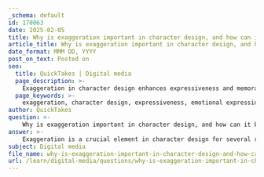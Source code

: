 ```yaml
---
_schema: default
id: 170063
date: 2025-02-05
title: Why is exaggeration important in character design, and how can it be effectively used?
article_title: Why is exaggeration important in character design, and how can it be effectively used?
date_format: MMM DD, YYYY
post_on_text: Posted on
seo:
  title: QuickTakes | Digital media
  page_description: >-
    Exaggeration in character design enhances expressiveness and memorability, allowing for vivid emotional portrayal, unique traits, and effective visual storytelling. This guide explores its importance and effective usage techniques.
  page_keywords: >-
    exaggeration, character design, expressiveness, emotional expression, memorability, visual storytelling, cultural resonance, design features, personality traits, audience connection
author: QuickTakes
question: >-
    Why is exaggeration important in character design, and how can it be effectively used?
answer: >-
    Exaggeration is a crucial element in character design for several reasons, primarily because it enhances expressiveness and memorability. By amplifying certain features or traits, designers can effectively convey specific emotions, characteristics, and personality traits that resonate with audiences. Here’s a deeper look into why exaggeration is important and how it can be effectively utilized in character design:\n\n### Importance of Exaggeration in Character Design\n\n1. **Emotional Expression**: Exaggeration allows for a more vivid portrayal of emotions. For instance, a character with a large nose may appear more vulnerable or child-like, while a furrowed brow can indicate anger or frustration. This visual shorthand helps audiences quickly understand a character's emotional state without needing extensive backstory or dialogue.\n\n2. **Memorability**: Characters that feature exaggerated traits are often more memorable. Unique and striking designs stand out in the minds of viewers, making them more likely to be recognized and remembered. For example, mascots like the Michelin Man or Tony the Tiger utilize exaggerated features to create a lasting impression.\n\n3. **Visual Storytelling**: Exaggeration can enhance the narrative by visually communicating a character's role or personality. A character designed with oversized features may suggest a larger-than-life persona, while smaller, more delicate features might indicate fragility or innocence.\n\n4. **Cultural Resonance**: Exaggeration can also reflect cultural values and archetypes. For example, certain exaggerated traits may resonate with specific cultural narratives or stereotypes, allowing characters to connect with audiences on a deeper level.\n\n### Effective Use of Exaggeration\n\n1. **Focus on Key Features**: Identify the most important traits that define your character. This could be facial features, body proportions, or even clothing styles. For example, giving a character a large nose can suggest vulnerability, while a broad smile can convey friendliness.\n\n2. **Simplicity and Clarity**: While exaggeration is about amplifying features, it’s essential to maintain clarity. Avoid cluttering the design with too many exaggerated elements. Instead, focus on 2-3 key features that will make the character stand out and be easily recognizable.\n\n3. **Consistency with Personality**: Ensure that the exaggerated traits align with the character's personality and role in the story. For instance, a villain might have sharp, angular features to convey menace, while a hero might have softer, rounder features to suggest approachability.\n\n4. **Experimentation**: Don’t hesitate to experiment with different levels of exaggeration. Sometimes, pushing the boundaries can lead to unexpected and innovative designs. Sketch multiple variations of a character to explore how different exaggerations affect their overall appeal and personality.\n\n5. **Feedback and Iteration**: Share your designs with others to gather feedback. Observing how different audiences react to exaggerated features can provide valuable insights and help refine the character design.\n\nIn summary, exaggeration is a powerful tool in character design that enhances emotional expression, memorability, and visual storytelling. By focusing on key features, maintaining clarity, aligning traits with personality, experimenting, and seeking feedback, designers can create engaging and impactful characters that resonate with audiences.
subject: Digital media
file_name: why-is-exaggeration-important-in-character-design-and-how-can-it-be-effectively-used.md
url: /learn/digital-media/questions/why-is-exaggeration-important-in-character-design-and-how-can-it-be-effectively-used
---
```


&nbsp;